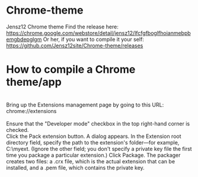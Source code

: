 Chrome-theme
============

Jensz12 Chrome theme
Find the release here: https://chrome.google.com/webstore/detail/jensz12/lfcfgfboglfhoianmebpbemgbdepglgm
Or her, if you want to compile it your self: https://github.com/Jensz12site/Chrome-theme/releases

How to compile a Chrome theme/app
============

<br>Bring up the Extensions management page by going to this URL:
chrome://extensions</br>
<br>Ensure that the "Developer mode" checkbox in the top right-hand corner is checked.</br>
Click the Pack extension button. A dialog appears.
In the Extension root directory field, specify the path to the extension's folder—for example, C:\myext. (Ignore the other field; you don't specify a private key file the first time you package a particular extension.)
Click Package. The packager creates two files: a .crx file, which is the actual extension that can be installed, and a .pem file, which contains the private key.
